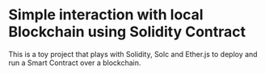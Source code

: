 # Simple interaction with local Blockchain using Solidity Contract

This is a toy project that plays with Solidity, Solc and Ether.js to deploy and run a Smart Contract over a blockchain.
